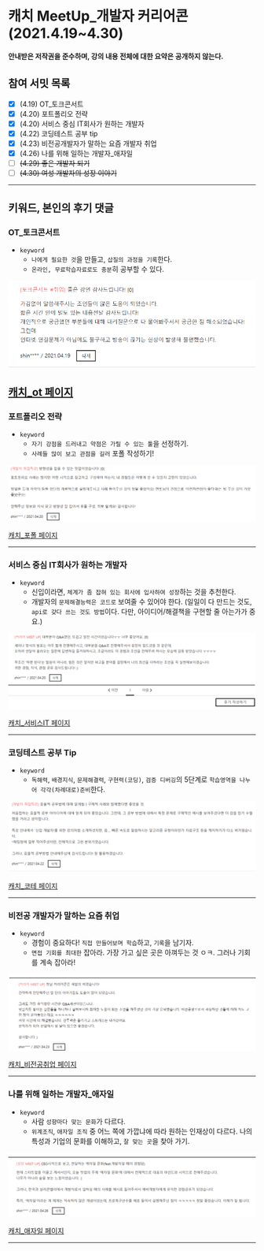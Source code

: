 # 캐치 MeetUp_개발자 커리어콘(2021.4.19~4.30)

**안내받은 저작권을 준수하며, 강의 내용 전체에 대한 요약은 공개하지 않는다.**

## 참여 서밋 목록

- [X] (4.19) OT_토크콘서트
- [X] (4.20) 포트폴리오 전략
- [X] (4.20) 서비스 중심 IT회사가 원하는 개발자
- [X] (4.22) 코딩테스트 공부 tip
- [X] (4.23) 비전공개발자가 말하는 요즘 개발자 취업
- [X] (4.26) 나를 위해 일하는 개발자_애자일
- [ ] ~~(4.29) 좋은 개발자 되기~~
- [ ] ~~(4.30) 여성 개발자의 성장 이야기~~
----

## 키워드, 본인의 후기 댓글

### OT_토크콘서트

* `keyword`
    * `나에게 필요한 것`을 만들고, `삽질의 과정을 기록`한다.
    * `온라인, 무료학습자료로도 충분`히 공부할 수 있다.

![OT참여 후기](https://github.com/ShinAhYoung21/TIL/blob/main/img/Catch_1_ot.PNG?raw=true)

[캐치_ot 페이지](https://www.catch.co.kr/CatchCafe/ProgramView/1019)
----

### 포트폴리오 전략

* `keyword`
    * `자기 강점을 드러내고 약점은 가릴 수 있는 툴`을 선정하기.
    * `사례들 많이 보고 관점을 길러` 포폴 작성하기!

![포트폴리오전략 후기](https://github.com/ShinAhYoung21/TIL/blob/main/img/Catch_2-1_portfolio.PNG?raw=true)

[캐치_포폴 페이지](https://www.catch.co.kr/CatchCafe/ProgramView/1025)

----

### 서비스 중심 IT회사가 원하는 개발자

* `keyword`
    * 신입이라면, `체계가 좀 잡혀 있는 회사에 입사하여 성장`하는 것을 추천한다.
    * 개발자의 `문제해결능력은 코드로` 보여줄 수 있어야 한다. (일일이 다 만드는 것도, `api로 갖다 쓰는 것도 방법`이다. 다만, 아이디어/해결책을 구현할 줄 아는가가 중요.)

![서비스IT회사 후기](https://github.com/ShinAhYoung21/TIL/blob/main/img/Catch_2-2_ServiceCor.PNG?raw=true)

[캐치_서비스IT 페이지](https://www.catch.co.kr/CatchCafe/ProgramView/1022)

----

### 코딩테스트 공부 Tip

* `keyword`
    * `독해력`, `배경지식`, `문제해결력`, `구현력(코딩)`, `검증 디버깅`의 5단계로 `학습영역을 나누어 각각(차례대로)준비`한다.

![코테tip 후기](https://github.com/ShinAhYoung21/TIL/blob/main/img/Catch_3_codingT.PNG?raw=true)

[캐치_코테 페이지](https://www.catch.co.kr/CatchCafe/ProgramView/1024)

----

### 비전공 개발자가 말하는 요즘 취업

* `keyword`
    * 경험이 중요하다! `직접 만들어보며 학습`하고, `기록`을 남기자.
    * `면접 기회를 최대한` 잡아라. 가장 가고 싶은 곳은 아껴두는 것 ㅇㅋ. 그러나 기회를 계속 잡아라!

![비전공개발자 후기](https://github.com/ShinAhYoung21/TIL/blob/main/img/Catch_4_JobNowadays.png?raw=true)

[캐치_비전공취업 페이지](https://www.catch.co.kr/CatchCafe/ProgramView/1021)

----

### 나를 위해 일하는 개발자_애자일

* `keyword`
    * 사람 `성향마다 맞는 문화`가 다르다.
    * `위계조직`, `애자일 조직` 중 어느 쪽에 가깝냐에 따라 원하는 인재상이 다르다. 나의 특성과 기업의 문화를 이해하고, `잘 맞는 곳`을 찾아 가기.

![애자일 후기](https://github.com/ShinAhYoung21/TIL/blob/main/img/Catch_5_agile.PNG?raw=true)

[캐치_애자일 페이지](https://www.catch.co.kr/CatchCafe/ProgramView/1028)

----

